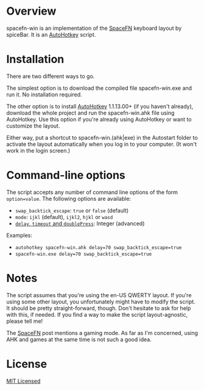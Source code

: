 Overview
========

spacefn-win is an implementation of the [SpaceFN] keyboard layout by spiceBar. It is an [AutoHotkey]
script.


Installation
============

There are two different ways to go.

The simplest option is to download the compiled file spacefn-win.exe and run it. No installation
required.

The other option is to install [AutoHotkey] 1.1.13.00+ (if you haven't already), download the whole
project and run the spacefn-win.ahk file using AutoHotkey. Use this option if you're already using
AutoHotkey or want to customize the layout.

Either way, put a shortcut to spacefn-win.(ahk|exe) in the Autostart folder to activate the layout
automatically when you log in to your computer. (It won't work in the login screen.)


Command-line options
====================

The script accepts any number of command line options of the form `option=value`. The following
options are available:

- `swap_backtick_escape`: `true` or `false` (default)
- `mode`: `ijkl` (default), `ijkl2`, `hjkl` or `wasd`
- [`delay`, `timeout` and `doublePress`][dual-config]: Integer (advanced)

Examples:

- `autohotkey spacefn-win.ahk delay=70 swap_backtick_escape=true`
- `spacefn-win.exe delay=70 swap_backtick_escape=true`


Notes
=====

The script assumes that you're using the en-US QWERTY layout. If you're using some other layout, you
unfortunately might have to modify the script. It should be pretty straight-forward, though. Don't
hesitate to ask for help with this, if needed. If you find a way to make the script layout-agnostic,
please tell me!

The [SpaceFN] post mentions a gaming mode. As far as I'm concerned, using AHK and games at the same
time is not such a good idea.


License
=======

[MIT Licensed](LICENSE)


[AutoHotkey]:  http://autohotkey.com/
[dual-config]: https://github.com/lydell/dual#configuration
[SpaceFN]:     http://geekhack.org/index.php?topic=51069.0
